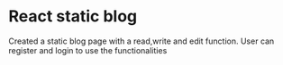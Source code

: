 # React static blog
 Created a static blog page with a read,write and edit function. User can register and login to use the functionalities 
